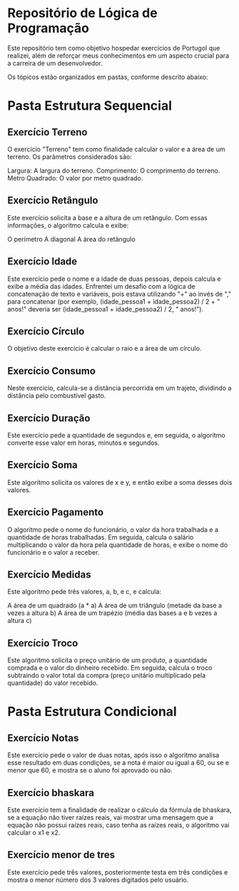 # Repositório de Lógica de Programação
Este repositório tem como objetivo hospedar exercícios de Portugol que realizei, além de reforçar meus conhecimentos em um aspecto crucial para a carreira de um desenvolvedor.

Os tópicos estão organizados em pastas, conforme descrito abaixo:

# Pasta Estrutura Sequencial

## Exercício Terreno
O exercício "Terreno" tem como finalidade calcular o valor e a área de um terreno. Os parâmetros considerados são:

Largura: A largura do terreno.
Comprimento: O comprimento do terreno.
Metro Quadrado: O valor por metro quadrado.

## Exercício Retângulo
Este exercício solicita a base e a altura de um retângulo. Com essas informações, o algoritmo calcula e exibe:

O perímetro
A diagonal
A área do retângulo

## Exercício Idade
Este exercício pede o nome e a idade de duas pessoas, depois calcula e exibe a média das idades. Enfrentei um desafio com a lógica de concatenação de texto e variáveis, pois estava utilizando "+" ao invés de "," para concatenar (por exemplo, (idade_pessoa1 + idade_pessoa2) / 2 + " anos!" deveria ser (idade_pessoa1 + idade_pessoa2) / 2, " anos!").

## Exercício Círculo
O objetivo deste exercício é calcular o raio e a área de um círculo.

## Exercício Consumo
Neste exercício, calcula-se a distância percorrida em um trajeto, dividindo a distância pelo combustível gasto.

## Exercício Duração
Este exercício pede a quantidade de segundos e, em seguida, o algoritmo converte esse valor em horas, minutos e segundos.

## Exercício Soma
Este algoritmo solicita os valores de x e y, e então exibe a soma desses dois valores.

## Exercício Pagamento
O algoritmo pede o nome do funcionário, o valor da hora trabalhada e a quantidade de horas trabalhadas. Em seguida, calcula o salário multiplicando o valor da hora pela quantidade de horas, e exibe o nome do funcionário e o valor a receber.

## Exercício Medidas
Este algoritmo pede três valores, a, b, e c, e calcula:

A área de um quadrado (a * a)
A área de um triângulo (metade da base a vezes a altura b)
A área de um trapézio (média das bases a e b vezes a altura c)
## Exercício Troco
Este algoritmo solicita o preço unitário de um produto, a quantidade comprada e o valor do dinheiro recebido. Em seguida, calcula o troco subtraindo o valor total da compra (preço unitário multiplicado pela quantidade) do valor recebido.

# Pasta Estrutura Condicional

## Exercício Notas

Este exercício pede o valor de duas notas, após isso o algoritmo analisa esse resultado em duas condições, se a nota é maior ou igual a 60,
ou se e menor que 60, e mostra se o aluno foi aprovado ou não.

## Exercício bhaskara 

Este exercício tem a finalidade de realizar o cálculo da fórmula de bhaskara, se a equação não tiver raízes reais, vai mostrar uma mensagem que a equação não possui raízes reais,
caso tenha as raízes reais, o algoritmo vai calcular o x1 e x2.

## Exercício menor de tres

Este exercício pede três valores, posteriormente testa em três condições e mostra o menor número dos 3 valores digitados pelo usuário.
